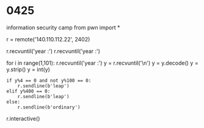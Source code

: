 # 0425
information security camp
from pwn import *

r = remote('140.110.112.22', 2402)

r.recvuntil('year :')
r.recvuntil('year :')

for i in range(1,101):
	r.recvuntil('year :')
	y = r.recvuntil('\n')
	y = y.decode()
	y = y.strip()
	y = int(y)
	
	if y%4 == 0 and not y%100 == 0:
		r.sendline(b'leap')
	elif y%400 == 0:
		r.sendline(b'leap')
	else:
		r.sendline(b'ordinary')

r.interactive()
